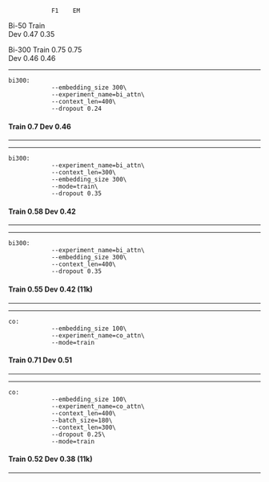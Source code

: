                 F1    EM
Bi-50   Train  
        Dev    0.47  0.35

Bi-300  Train  0.75  0.75  
        Dev    0.46  0.46

---------------------------------
```
bi300:
			--embedding_size 300\
			--experiment_name=bi_attn\
			--context_len=400\
			--dropout 0.24
```
#### Train 0.7 Dev 0.46
---------------------------------

---------------------------------
```
bi300:
			--experiment_name=bi_attn\
			--context_len=300\
			--embedding_size 300\
			--mode=train\
			--dropout 0.35
```
#### Train 0.58 Dev 0.42
---------------------------------

---------------------------------
```
bi300:
			--experiment_name=bi_attn\
			--embedding_size 300\
			--context_len=400\
			--dropout 0.35
```
#### Train 0.55 Dev 0.42 (11k)
---------------------------------

---------------------------------
```
co:
			--embedding_size 100\
			--experiment_name=co_attn\
			--mode=train
```
#### Train 0.71 Dev 0.51
---------------------------------

---------------------------------
```
co:
			--embedding_size 100\
			--experiment_name=co_attn\
			--context_len=400\
			--batch_size=180\
			--context_len=300\
			--dropout 0.25\
			--mode=train
```
#### Train 0.52 Dev 0.38 (11k)
---------------------------------
